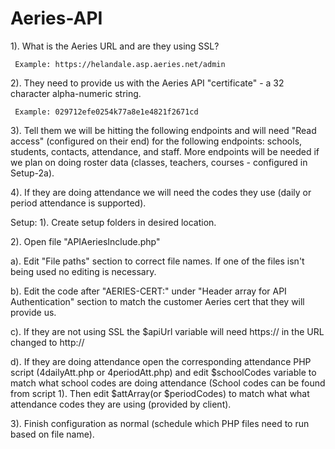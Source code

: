# Aeries-API
1). What is the Aeries URL and are they using SSL?

     Example: https://helandale.asp.aeries.net/admin

2). They need to provide us with the Aeries API "certificate" - a 32 character alpha-numeric string.

     Example: 029712efe0254k77a8e1e4821f2671cd

3). Tell them we will be hitting the following endpoints and will need "Read access" (configured on their end) for the following endpoints: schools, students, contacts, attendance, and staff. More endpoints will be needed if we plan on doing roster data (classes, teachers, courses - configured in Setup-2a).

4). If they are doing attendance we will need the codes they use (daily or period attendance is supported).

Setup:
1). Create setup folders in desired location.

2). Open file "APIAeriesInclude.php"

a). Edit "File paths" section to correct file names. If one of the files isn't being used no editing is necessary. 

b). Edit the code after "AERIES-CERT:" under "Header array for API Authentication" section to match the customer Aeries cert that they will provide us.

c). If they are not using SSL the $apiUrl variable will need https:// in the URL changed to http://

d). If they are doing attendance open the corresponding attendance PHP script (4dailyAtt.php or 4periodAtt.php) and edit $schoolCodes variable to match what school codes are doing attendance (School codes can be found from script 1). Then edit $attArray(or $periodCodes) to match what what attendance codes they are using (provided by client). 

3). Finish configuration as normal (schedule which PHP files need to run based on file name).
